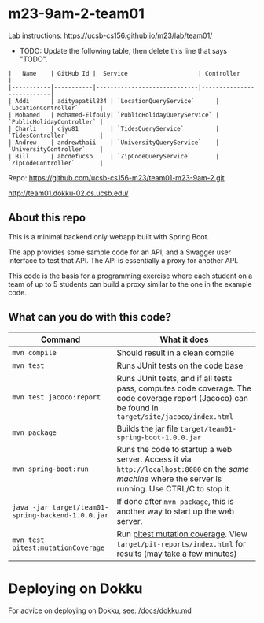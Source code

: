 # m23-9am-2-team01

Lab instructions: <https://ucsb-cs156.github.io/m23/lab/team01/>

* TODO: Update the following table, then delete this line that says "TODO".

```
|   Name    | GitHub Id |  Service                    | Controller                |
|-----------|-----------|-----------------------------|---------------------------| 
| Addi      | adityapatil834 | `LocationQueryService`      | `LocationController`      |   
| Mohamed   | Mohamed-Elfouly| `PublicHolidayQueryService` | `PublicHolidayController` |   
| Charli    | cjyu81         | `TidesQueryService`         | `TidesController`         |   
| Andrew    | andrewthaii    | `UniversityQueryService`    | `UniversityController`    |
| Bill      | abcdefucsb     | `ZipCodeQueryService`       | `ZipCodeController`       |
```

Repo: https://github.com/ucsb-cs156-m23/team01-m23-9am-2.git

http://team01.dokku-02.cs.ucsb.edu/

## About this repo

This is a minimal backend only webapp built with Spring Boot.

The app provides some sample code for an API, and a Swagger user interface
to test that API.  The API is essentially a proxy for another API.

This code is the basis for a programming exercise where each student on a
team of up to 5 students can build a proxy similar to the one in the example code.

## What can you do with this code?

| Command | What it does   |
|----------|---------------------------------------|
| `mvn compile` | Should result in a clean compile |
| `mvn test` | Runs JUnit tests on the code base |
| `mvn test jacoco:report` | Runs JUnit tests, and if all tests pass, computes code coverage.  The code coverage report (Jacoco) can be found in `target/site/jacoco/index.html` |
| `mvn package` | Builds the jar file `target/team01-spring-boot-1.0.0.jar` |
| `mvn spring-boot:run` | Runs the code to startup a web server.  Access it via `http://localhost:8080` on the *same machine* where the server is running.  Use CTRL/C to stop it. |
| `java -jar target/team01-spring-backend-1.0.0.jar` | If done after `mvn package`, this is another way to start up the web server.|
| `mvn test pitest:mutationCoverage` | Run [pitest mutation coverage](https://pitest.org).  View `target/pit-reports/index.html` for results (may take a few minutes)|

# Deploying on Dokku

For advice on deploying on Dokku, see: [/docs/dokku.md](/docs/dokku.md)

